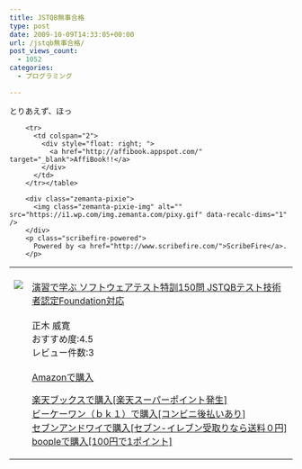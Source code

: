```yaml
---
title: JSTQB無事合格
type: post
date: 2009-10-09T14:33:05+00:00
url: /jstqb無事合格/
post_views_count:
  - 1052
categories:
  - プログラミング

---
```

とりあえず、ほっ

<table>
  <tr>
    <td style="vertical-align:top;">
      <a href="http://hb.afl.rakuten.co.jp/hgc/06d13246.10ebaa62.06d13247.1eb85ca0/?pc=
http%3A%2F%2Fsearch.books.rakuten.co.jp%2Fbksearch%2Fdt%3Fg%3D001%26bisbn%3D4774128465
" target="_blank"><br /> <img src="https://i2.wp.com/ecx.images-amazon.com/images/I/41GE38KBZXL._SL160_.jpg" style="border-style:none;" data-recalc-dims="1" /><br /> </a>
    </td>
    <td style="vertical-align:top;">
      <a href="http://hb.afl.rakuten.co.jp/hgc/06d13246.10ebaa62.06d13247.1eb85ca0/?pc=
http%3A%2F%2Fsearch.books.rakuten.co.jp%2Fbksearch%2Fdt%3Fg%3D001%26bisbn%3D4774128465
" target="_blank"><br /> 演習で学ぶ ソフトウェアテスト特訓150問 JSTQBテスト技術者認定Foundation対応<br /> </a><br /> 正木 威寛<br /> おすすめ度:4.5<br /> レビュー件数:3<br /> <a href="http://www.amazon.co.jp/%E6%BC%94%E7%BF%92%E3%81%A7%E5%AD%A6%E3%81%B6-%E3%82%BD%E3%83%95%E3%83%88%E3%82%A6%E3%82%A7%E3%82%A2%E3%83%86%E3%82%B9%E3%83%88%E7%89%B9%E8%A8%93150%E5%95%8F-JSTQB%E3%83%86%E3%82%B9%E3%83%88%E6%8A%80%E8%A1%93%E8%80%85%E8%AA%8D%E5%AE%9AFoundation%E5%AF%BE%E5%BF%9C-%E6%AD%A3%E6%9C%A8-%E5%A8%81%E5%AF%9B/dp/4774128465%3FSubscriptionId%3D1JWQWN8E4Z5TR27962G2%26tag%3Dgaeaffibook-22%26linkCode%3Dxm2%26camp%3D2025%26creative%3D165953%26creativeASIN%3D4774128465" target="_blank"><br /> Amazonで購入<br /> </a></p>
      <p>
        <a href="http://px.a8.net/svt/ejp?a8mat=1HPMBD+EAZZ1U+5WS+C1DUQ&#038;a8ejpredirect=http%3A%2F%2Fsearch.books.rakuten.co.jp%2Fbksearch%2Fdt%3Fg%3D001%26bisbn%3D4774128465" target="_blank">楽天ブックスで購入[楽天スーパーポイント発生]</a><br /> <img border="0" width="1" height="1" src="https://i2.wp.com/www12.a8.net/0.gif?resize=1%2C1" alt="" data-recalc-dims="1" /><br /> <a href="http://px.a8.net/svt/ejp?a8mat=1HRMFS+EEKKOI+10UY+HUKPU&#038;a8ejpredirect=http%3A%2F%2Fwww.bk1.jp%2FkeywordSearchResult%2F%3Fkeyword%3D4774128465%26storeCd%3D1%26searchFlg%3D9%26x%3D43%26y%3D11%26partnerid%3D02a801" target="_blank">ビーケーワン（ｂｋ１）で購入[コンビニ後払いあり]</a><br /> <img border="0" width="1" height="1" src="https://i2.wp.com/www12.a8.net/0.gif?resize=1%2C1" alt="" data-recalc-dims="1" /><br /> <a href="http://click.linksynergy.com/fs-bin/statform?id=aR0TIOX*qAA&#038;offerid=137560&#038;bnid=1490&#038;subid=&#038;subid=0&#038;kword_in=4774128465&#038;oop=on" target="_blank">セブンアンドワイで購入[セブン-イレブン受取りなら送料０円]</a><IMG width=1 height=1 border=0 src="http://ad.linksynergy.com/fs-bin/show?id=aR0TIOX*qAA&bids=137560&type=5&subid=0" /><br /> <a href="http://click.linksynergy.com/fs-bin/statform?id=aR0TIOX*qAA&#038;offerid=33310&#038;bnid=2&#038;subid=0&#038;ifc=4&#038;ifr=9784774128467" target="_blank">boopleで購入[100円で1ポイント]</a> </td> </tr> 
        
        <tr>
          <td colspan="2">
            <div style="float: right; ">
              <a href="http://affibook.appspot.com/" target="_blank">AffiBook!!</a>
            </div>
          </td>
        </tr></table> 
        
        <div class="zemanta-pixie">
          <img class="zemanta-pixie-img" alt="" src="https://i1.wp.com/img.zemanta.com/pixy.gif" data-recalc-dims="1" />
        </div>
        <p class="scribefire-powered">
          Powered by <a href="http://www.scribefire.com/">ScribeFire</a>.
        </p>
